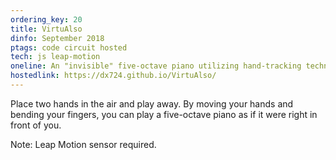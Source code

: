 ```yaml
---
ordering_key: 20
title: VirtuAlso
dinfo: September 2018
ptags: code circuit hosted
tech: js leap-motion
oneline: An "invisible" five-octave piano utilizing hand-tracking technology.
hostedlink: https://dx724.github.io/VirtuAlso/
---
```

Place two hands in the air and play away. By moving your hands and bending your fingers, you can play a five-octave piano as if it were right in front of you.

Note: Leap Motion sensor required.